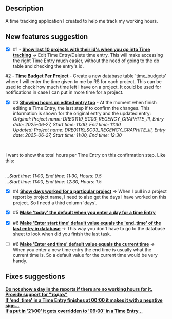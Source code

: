 ## Description

A time tracking application I created to help me track my working hours. 

## New features suggestion

- [x] #1 - <u>__Show last 10 projects with their id's when you go into Time tracking__</u> -> Edit Time Entry/Delete time entry.
This will make accessing the right Time Entry much easier, without the need of going to the db table and checking 
the entry's id.<br>

#2 - <u>__Time Budget Per Project__</u> - Create a new database table 'time_budgets' where I will enter the time given to me
by RS for each project. This can be used to check how much time left I have on a project. It could be used for notifications 
in case I can put in more time for a project.<br>

- [x] #3 <u>__Showing hours on edited entry too__</u> - At the moment when finish editing a Time Entry, the last step if to confirm 
the changes. This information is shown for the original entry and the updated entry:
<br>*Original: Project name: DRE01119_SC03_REGENCY_GRAPHITE_III, Entry date: 2025-06-27, Start time: 11:00, End time: 11:30*
<br>*Updated: Project name: DRE01119_SC03_REGENCY_GRAPHITE_III, Entry date: 2025-06-27, Start time: 11:00, End time: 12:30*
<br>

I want to show the total hours per Time Entry on this confirmation step. Like this:

<br>*...Start time: 11:00, End time: 11:30, Hours: 0.5*
<br>*...Start time: 11:00, End time: 12:30, Hours: 1.5*
<br>

- [x] #4 <u>__Show days worked for a particular project__</u> -> When I pull in a project report by project name, I need to also
get the days I have worked on this project. So I need a third column 'days'.

- [x] #5 <u>__Make 'today' the default when you enter a day for a time Entry__</u>

- [x] #6 <u>__Make 'Enter start time' default value equals the 'end_time' of the last entry in database__</u> -> This way you don't have to
go to the database sheet to look when did you finish the last task.

- [ ] #6 <u>__Make 'Enter end time' default value equals the current time__</u> -> When you enter a new time entry the end time is usually what
the current time is. So a default value for the current time would be very handy. 

## Fixes suggestions

<u>__Do not show a day in the reports if there are no working hours for it.__</u><br>
<u>__Provide support for "тодаъ"__</u><br>
<u>__If 'end_time' in a Time Entry finishes at 00:00 it makes it with a negative sign...__</u><br>
<u>__If a put in '21:00' it gets overridden to '09:00' in a Time Entry...__</u><br>